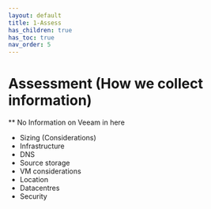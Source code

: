 ```yaml
---
layout: default
title: 1-Assess
has_children: true
has_toc: true
nav_order: 5
---
```



# Assessment (How we collect information)
 ** No Information on Veeam in here
* Sizing (Considerations)
* Infrastructure
* DNS
* Source storage
* VM considerations
* Location
* Datacentres
* Security
